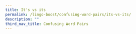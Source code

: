 ```yaml
---
title: It's vs its
permalink: /lingo-boost/confusing-word-pairs/its-vs-its/
description: ""
third_nav_title: Confusing Word Pairs
---
```

